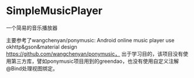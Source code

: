 # SimpleMusicPlayer
一个简易的音乐播放器

主要参考了wangchenyan/ponymusic: Android online music player use okhttp&gson&material design  
https://github.com/wangchenyan/ponymusic，
出于学习目的，该项目没有使用第三方库，譬如ponymusic项目用到的greendao，也没有使用自定义注解@Bind处理视图绑定。
